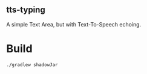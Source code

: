 tts-typing
---

A simple Text Area, but with Text-To-Speech echoing.

# Build
```bash
./gradlew shadowJar
```
